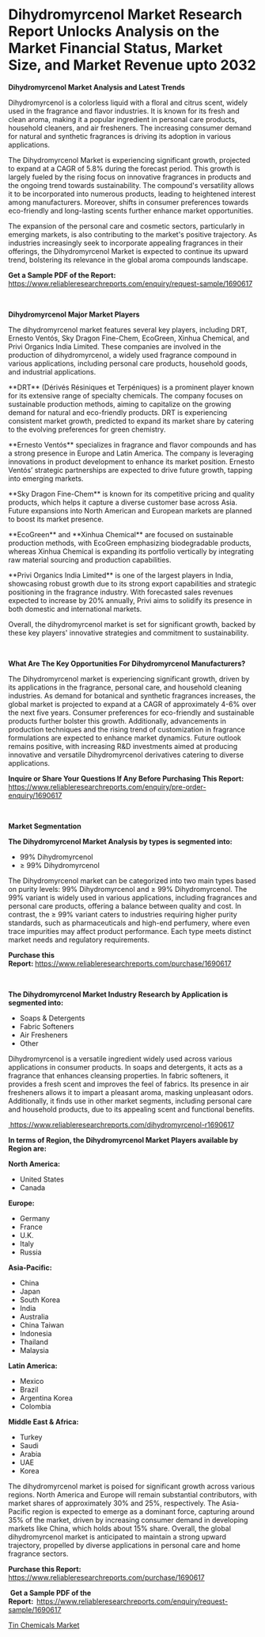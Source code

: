 <p><h1>Dihydromyrcenol Market Research Report Unlocks Analysis on the Market Financial Status, Market Size, and Market Revenue upto 2032</h1></p><p><strong>Dihydromyrcenol Market Analysis and Latest Trends</strong></p>
<p><p>Dihydromyrcenol is a colorless liquid with a floral and citrus scent, widely used in the fragrance and flavor industries. It is known for its fresh and clean aroma, making it a popular ingredient in personal care products, household cleaners, and air fresheners. The increasing consumer demand for natural and synthetic fragrances is driving its adoption in various applications.</p><p>The Dihydromyrcenol Market is experiencing significant growth, projected to expand at a CAGR of 5.8% during the forecast period. This growth is largely fueled by the rising focus on innovative fragrances in products and the ongoing trend towards sustainability. The compound's versatility allows it to be incorporated into numerous products, leading to heightened interest among manufacturers. Moreover, shifts in consumer preferences towards eco-friendly and long-lasting scents further enhance market opportunities.</p><p>The expansion of the personal care and cosmetic sectors, particularly in emerging markets, is also contributing to the market's positive trajectory. As industries increasingly seek to incorporate appealing fragrances in their offerings, the Dihydromyrcenol Market is expected to continue its upward trend, bolstering its relevance in the global aroma compounds landscape.</p></p>
<p><strong>Get a Sample PDF of the Report:&nbsp;</strong> <a href="https://www.reliableresearchreports.com/enquiry/request-sample/1690617?utm_campaign=3083&utm_medium=2&utm_source=Github&utm_content=ia&utm_term=01042025&utm_id=dihydromyrcenol">https://www.reliableresearchreports.com/enquiry/request-sample/1690617</a></p>
<p>&nbsp;</p>
<p><strong>Dihydromyrcenol Major Market Players</strong></p>
<p><p>The dihydromyrcenol market features several key players, including DRT, Ernesto Ventós, Sky Dragon Fine-Chem, EcoGreen, Xinhua Chemical, and Privi Organics India Limited. These companies are involved in the production of dihydromyrcenol, a widely used fragrance compound in various applications, including personal care products, household goods, and industrial applications.</p><p>**DRT** (Dérivés Résiniques et Terpéniques) is a prominent player known for its extensive range of specialty chemicals. The company focuses on sustainable production methods, aiming to capitalize on the growing demand for natural and eco-friendly products. DRT is experiencing consistent market growth, predicted to expand its market share by catering to the evolving preferences for green chemistry.</p><p>**Ernesto Ventós** specializes in fragrance and flavor compounds and has a strong presence in Europe and Latin America. The company is leveraging innovations in product development to enhance its market position. Ernesto Ventós’ strategic partnerships are expected to drive future growth, tapping into emerging markets.</p><p>**Sky Dragon Fine-Chem** is known for its competitive pricing and quality products, which helps it capture a diverse customer base across Asia. Future expansions into North American and European markets are planned to boost its market presence.</p><p>**EcoGreen** and **Xinhua Chemical** are focused on sustainable production methods, with EcoGreen emphasizing biodegradable products, whereas Xinhua Chemical is expanding its portfolio vertically by integrating raw material sourcing and production capabilities.</p><p>**Privi Organics India Limited** is one of the largest players in India, showcasing robust growth due to its strong export capabilities and strategic positioning in the fragrance industry. With forecasted sales revenues expected to increase by 20% annually, Privi aims to solidify its presence in both domestic and international markets.</p><p>Overall, the dihydromyrcenol market is set for significant growth, backed by these key players' innovative strategies and commitment to sustainability.</p></p>
<p>&nbsp;</p>
<p><strong>What Are The Key Opportunities For Dihydromyrcenol Manufacturers?</strong></p>
<p><p>The Dihydromyrcenol market is experiencing significant growth, driven by its applications in the fragrance, personal care, and household cleaning industries. As demand for botanical and synthetic fragrances increases, the global market is projected to expand at a CAGR of approximately 4-6% over the next five years. Consumer preferences for eco-friendly and sustainable products further bolster this growth. Additionally, advancements in production techniques and the rising trend of customization in fragrance formulations are expected to enhance market dynamics. Future outlook remains positive, with increasing R&D investments aimed at producing innovative and versatile Dihydromyrcenol derivatives catering to diverse applications.</p></p>
<p><strong>Inquire or Share Your Questions If Any Before Purchasing This Report:</strong> <a href="https://www.reliableresearchreports.com/enquiry/pre-order-enquiry/1690617?utm_campaign=3083&utm_medium=2&utm_source=Github&utm_content=ia&utm_term=01042025&utm_id=dihydromyrcenol">https://www.reliableresearchreports.com/enquiry/pre-order-enquiry/1690617</a></p>
<p>&nbsp;</p>
<p><strong>Market Segmentation</strong></p>
<p><strong>The Dihydromyrcenol Market Analysis by types is segmented into:</strong></p>
<p><ul><li>99% Dihydromyrcenol</li><li>≥ 99% Dihydromyrcenol</li></ul></p>
<p><p>The Dihydromyrcenol market can be categorized into two main types based on purity levels: 99% Dihydromyrcenol and ≥ 99% Dihydromyrcenol. The 99% variant is widely used in various applications, including fragrances and personal care products, offering a balance between quality and cost. In contrast, the ≥ 99% variant caters to industries requiring higher purity standards, such as pharmaceuticals and high-end perfumery, where even trace impurities may affect product performance. Each type meets distinct market needs and regulatory requirements.</p></p>
<p><strong>Purchase this Report:&nbsp;</strong><a href="https://www.reliableresearchreports.com/purchase/1690617?utm_campaign=3083&utm_medium=2&utm_source=Github&utm_content=ia&utm_term=01042025&utm_id=dihydromyrcenol">https://www.reliableresearchreports.com/purchase/1690617</a></p>
<p>&nbsp;</p>
<p><strong>The Dihydromyrcenol Market Industry Research by Application is segmented into:</strong></p>
<p><ul><li>Soaps & Detergents</li><li>Fabric Softeners</li><li>Air Fresheners</li><li>Other</li></ul></p>
<p><p>Dihydromyrcenol is a versatile ingredient widely used across various applications in consumer products. In soaps and detergents, it acts as a fragrance that enhances cleansing properties. In fabric softeners, it provides a fresh scent and improves the feel of fabrics. Its presence in air fresheners allows it to impart a pleasant aroma, masking unpleasant odors. Additionally, it finds use in other market segments, including personal care and household products, due to its appealing scent and functional benefits.</p></p>
<p><a href="https://www.reliableresearchreports.com/dihydromyrcenol-r1690617?utm_campaign=3083&utm_medium=2&utm_source=Github&utm_content=ia&utm_term=01042025&utm_id=dihydromyrcenol">&nbsp;https://www.reliableresearchreports.com/dihydromyrcenol-r1690617</a></p>
<p><strong>In terms of Region, the Dihydromyrcenol Market Players available by Region are:</strong></p>
<p>
    <p> <strong> North America: </strong>
        <ul>
            <li>United States</li>
            <li>Canada</li>
        </ul>
        </p> 
    <p> <strong> Europe: </strong>
        <ul>
            <li>Germany</li>
            <li>France</li>
            <li>U.K.</li>
            <li>Italy</li>
            <li>Russia</li>
        </ul>
        </p> 
    <p> <strong> Asia-Pacific: </strong>
        <ul>
            <li>China</li>
            <li>Japan</li>
            <li>South Korea</li>
            <li>India</li>
            <li>Australia</li>
            <li>China Taiwan</li>
            <li>Indonesia</li>
            <li>Thailand</li>
            <li>Malaysia</li>
        </ul>
        </p> 
    <p> <strong> Latin America: </strong>
        <ul>
            <li>Mexico</li>
            <li>Brazil</li>
            <li>Argentina Korea</li>
            <li>Colombia</li>
        </ul>
        </p> 
    <p> <strong> Middle East & Africa: </strong>
        <ul>
            <li>Turkey</li>
            <li>Saudi</li>
            <li>Arabia</li>
            <li>UAE</li>
            <li>Korea</li>
        </ul>
    </p>
    </p>
<p><p>The dihydromyrcenol market is poised for significant growth across various regions. North America and Europe will remain substantial contributors, with market shares of approximately 30% and 25%, respectively. The Asia-Pacific region is expected to emerge as a dominant force, capturing around 35% of the market, driven by increasing consumer demand in developing markets like China, which holds about 15% share. Overall, the global dihydromyrcenol market is anticipated to maintain a strong upward trajectory, propelled by diverse applications in personal care and home fragrance sectors.</p></p>
<p><strong>Purchase this Report: </strong><a href="https://www.reliableresearchreports.com/purchase/1690617?utm_campaign=3083&utm_medium=2&utm_source=Github&utm_content=ia&utm_term=01042025&utm_id=dihydromyrcenol">https://www.reliableresearchreports.com/purchase/1690617</a></p>
<p>&nbsp;<strong>Get a Sample PDF of the Report:&nbsp;&nbsp;</strong><a href="https://www.reliableresearchreports.com/enquiry/request-sample/1690617?utm_campaign=3083&utm_medium=2&utm_source=Github&utm_content=ia&utm_term=01042025&utm_id=dihydromyrcenol">https://www.reliableresearchreports.com/enquiry/request-sample/1690617</a></p>
<p><strong></strong></p>
<p><p><a href="https://github.com/zurubting/Market-Research-Report-List-1/blob/main/tin-chemicals-market.md?utm_campaign=3083&utm_medium=2&utm_source=Github&utm_content=ia&utm_term=01042025&utm_id=dihydromyrcenol">Tin Chemicals Market</a></p></p>